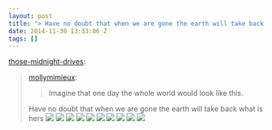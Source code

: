 ```yaml
---
layout: post
title: "> Have no doubt that when we are gone the earth will take back what is hers"
date: 2014-11-30 13:33:06 Z
tags: []
---
```

[those-midnight-drives](http://those-midnight-drives.tumblr.com/post/99464500452/mollymimieux-imagine-that-one-day-the-whole):

> [mollymimieux](http://mollymimieux.com/post/99036771585/imagine-that-one-day-the-whole-world-would-look):
> 
> > Imagine that one day the whole world would look like this.
> 
> Have no doubt that when we are gone the earth will take back what is hers
![](/media/2014/11/103977413364_0.jpg)
![](/media/2014/11/103977413364_1.jpg)
![](/media/2014/11/103977413364_2.jpg)
![](/media/2014/11/103977413364_3.jpg)
![](/media/2014/11/103977413364_4.jpg)
![](/media/2014/11/103977413364_5.jpg)
![](/media/2014/11/103977413364_6.jpg)
![](/media/2014/11/103977413364_7.jpg)
![](/media/2014/11/103977413364_8.jpg)
![](/media/2014/11/103977413364_9.jpg)
